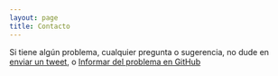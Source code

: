 ```yaml
---
layout: page
title: Contacto
---
```


Si tiene algún problema, cualquier pregunta o sugerencia, no dude en [enviar un tweet](https://twitter.com/intent/tweet?text=%40kontask), o [Informar del problema en GitHub](https://github.com/ceciliofdz/trdos/issues)
